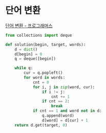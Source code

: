 # 단어 변환

[단어 변환 - 프로그래머스](https://programmers.co.kr/learn/courses/30/lessons/43163)

```py
from collections import deque

def solution(begin, target, words):
    d = dict()
    d[begin] = 0
    q = deque([begin])

    while q:
        cur = q.popleft()
        for word in words:
            cnt = 0
            for i, j in zip(word, cur):
                if i != j:
                    cnt += 1
                if cnt == 2:
                    break
            if cnt == 1 and word not in d:
                q.append(word)
                d[word] = d[cur] + 1
    return d.get(target, 0)
```
